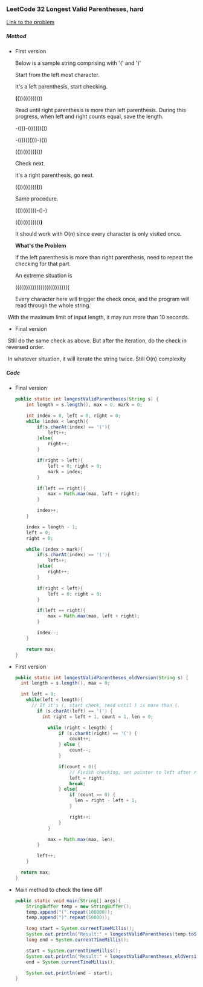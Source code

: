 ### LeetCode 32 Longest Valid Parentheses, hard

[Link to the problem](https://leetcode.com/problems/longest-valid-parentheses/)



##### Method

* First version

  Below is a sample string comprising with '(' and ')'

  Start from the left most character.

  It's a left parenthesis, start checking. 

  **(**())((())))())

  Read until right parenthesis is more than left parenthesis. During this progress, when left and right counts equal, save the length.

  -(())-((())))())

  -(())((()))-)())

  (())((()))**)**())

  Check next.

  it's a right parenthesis, go next.

  (())((())))**(**))

  Same procedure.

  (())((())))-()-)

  (())((())))()**)**

  

  It should work with O(n) since every character is only visited once.

  **What's the Problem**

  If the left parenthesis is more than right parenthesis, need to repeat the checking for that part.

  An extreme situation is

  ((((((((((((((((((((((((((((

  Every character here will trigger the check once, and the program will read through the whole string.

​		With the maximum limit of input length, it may run more than 10 seconds.



* Final version

​		Still do the same check as above. But after the iteration, do the check in reversed order.

​		In whatever situation, it will iterate the string twice. Still O(n) complexity



##### Code

* Final version

  ```java
  public static int longestValidParentheses(String s) {
      int length = s.length(), max = 0, mark = 0;
  
      int index = 0, left = 0, right = 0;
      while (index < length){
          if(s.charAt(index) == '('){
              left++;
          }else{
              right++;
          }
  
          if(right > left){
              left = 0; right = 0;
              mark = index;
          }
  
          if(left == right){
              max = Math.max(max, left + right);
          }
  
          index++;
      }
  
      index = length - 1;
      left = 0;
      right = 0;
  
      while (index > mark){
          if(s.charAt(index) == '('){
              left++;
          }else{
              right++;
          }
  
          if(right < left){
              left = 0; right = 0;
          }
  
          if(left == right){
              max = Math.max(max, left + right);
          }
  
          index--;
      }
  
      return max;
  }
  ```

  

* First version

  ```java
  public static int longestValidParentheses_oldVersion(String s) {
  	int length = s.length(), max = 0;
  
  	int left = 0;
      while(left < length){
      	// If it's (, start check, read until ) is more than (.
          if (s.charAt(left) == '(') {
          	int right = left + 1, count = 1, len = 0;
  
              while (right < length) {
                  if (s.charAt(right) == '(') {
                      count++;
                  } else {
                      count--;
                  }
  
                  if(count < 0){
                      // Finish checking, set pointer to left after right
                      left = right;
                      break;
                  } else{
                      if (count == 0) {
                      	len = right - left + 1;
                      }
  
                      right++;
                  }
              }
  
              max = Math.max(max, len);
          }
  
          left++;
      }
  
  	return max;
  }
  ```

* Main method to check the time diff

  ```java
  public static void main(String[] args){
      StringBuffer temp = new StringBuffer();
      temp.append("(".repeat(100000));
      temp.append(")".repeat(50000));
  
      long start = System.currentTimeMillis();
      System.out.println("Result:" + longestValidParentheses(temp.toString()));
      long end = System.currentTimeMillis();
  
      start = System.currentTimeMillis();
      System.out.println("Result:" + longestValidParentheses_oldVersion(temp.toString()));
      end = System.currentTimeMillis();
  
      System.out.println(end - start);
  }
  ```

  